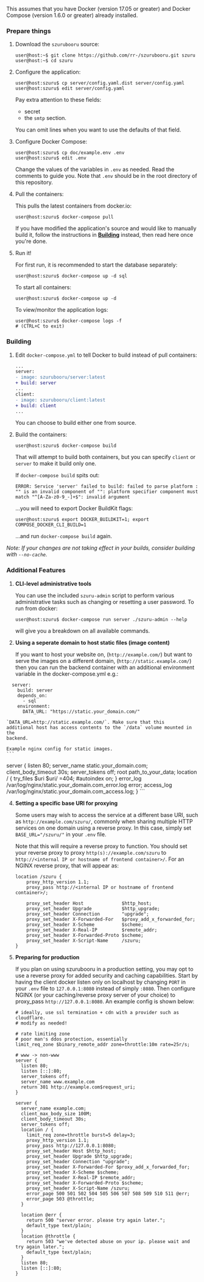 This assumes that you have Docker (version 17.05 or greater)
and Docker Compose (version 1.6.0 or greater) already installed.

### Prepare things

1. Download the `szurubooru` source:

    ```console
    user@host:~$ git clone https://github.com/rr-/szurubooru.git szuru
    user@host:~$ cd szuru
    ```
2. Configure the application:

    ```console
    user@host:szuru$ cp server/config.yaml.dist server/config.yaml
    user@host:szuru$ edit server/config.yaml
    ```

    Pay extra attention to these fields:

    - secret
    - the `smtp` section.

    You can omit lines when you want to use the defaults of that field.

3. Configure Docker Compose:

    ```console
    user@host:szuru$ cp doc/example.env .env
    user@host:szuru$ edit .env
    ```

    Change the values of the variables in `.env` as needed.
    Read the comments to guide you. Note that `.env` should be in the root
    directory of this repository.

4. Pull the containers:

    This pulls the latest containers from docker.io:
    ```console
    user@host:szuru$ docker-compose pull
    ```

    If you have modified the application's source and would like to manually
    build it, follow the instructions in [**Building**](#Building) instead,
    then read here once you're done.

5. Run it!

    For first run, it is recommended to start the database separately:
    ```console
    user@host:szuru$ docker-compose up -d sql
    ```

    To start all containers:
    ```console
    user@host:szuru$ docker-compose up -d
    ```

    To view/monitor the application logs:
    ```console
    user@host:szuru$ docker-compose logs -f
    # (CTRL+C to exit)
    ```

### Building

1. Edit `docker-compose.yml` to tell Docker to build instead of pull containers:

    ```diff yaml
    ...
    server:
    - image: szurubooru/server:latest
    + build: server
    ...
    client:
    - image: szurubooru/client:latest
    + build: client
    ...
    ```

    You can choose to build either one from source.

2. Build the containers:

    ```console
    user@host:szuru$ docker-compose build
    ```

    That will attempt to build both containers, but you can specify `client`
    or `server` to make it build only one.

    If `docker-compose build` spits out:

    ```
    ERROR: Service 'server' failed to build: failed to parse platform : "" is an invalid component of "": platform specifier component must match "^[A-Za-z0-9_-]+$": invalid argument
    ```

    ...you will need to export Docker BuildKit flags:

    ```console
    user@host:szuru$ export DOCKER_BUILDKIT=1; export COMPOSE_DOCKER_CLI_BUILD=1
    ```

    ...and run `docker-compose build` again.

*Note: If your changes are not taking effect in your builds, consider building
with `--no-cache`.*


### Additional Features

1. **CLI-level administrative tools**

    You can use the included `szuru-admin` script to perform various
    administrative tasks such as changing or resetting a user password. To
    run from docker:

    ```console
    user@host:szuru$ docker-compose run server ./szuru-admin --help
    ```

    will give you a breakdown on all available commands.

2. **Using a seperate domain to host static files (image content)**

    If you want to host your website on, (`http://example.com/`) but want
    to serve the images on a different domain, (`http://static.example.com/`)
    then you can run the backend container with an additional environment
    variable in the docker-compose.yml e.g.:
```
  server:
    build: server
    depends_on:
      - sql
    environment:
      DATA_URL: "https://static.your_domain.com/"

```
    `DATA_URL=http://static.example.com/`. Make sure that this
    additional host has access contents to the `/data` volume mounted in the
    backend.

    Example nginx config for static images.
    ```
server {
  listen 80;
  server_name static.your_domain.com;
  client_body_timeout 30s;
  server_tokens off;
  root path_to_your_data;
  location / {
  try_files $uri $uri/ =404;
  #autoindex on;
  }
  error_log   /var/log/nginx/static.your_domain.com_error.log error;
  access_log  /var/log/nginx/static.your_domain.com_access.log;
}
    ```

4. **Setting a specific base URI for proxying**

    Some users may wish to access the service at a different base URI, such
    as `http://example.com/szuru/`, commonly when sharing multiple HTTP
    services on one domain using a reverse proxy. In this case, simply set
    `BASE_URL="/szuru/"` in your `.env` file.

    Note that this will require a reverse proxy to function. You should set
    your reverse proxy to proxy `http(s)://example.com/szuru` to
    `http://<internal IP or hostname of frontend container>/`. For an NGINX
    reverse proxy, that will appear as:

    ```nginx
    location /szuru {
        proxy_http_version 1.1;
        proxy_pass http://<internal IP or hostname of frontend container>/;

        proxy_set_header Host              $http_host;
        proxy_set_header Upgrade           $http_upgrade;
        proxy_set_header Connection        "upgrade";
        proxy_set_header X-Forwarded-For   $proxy_add_x_forwarded_for;
        proxy_set_header X-Scheme          $scheme;
        proxy_set_header X-Real-IP         $remote_addr;
        proxy_set_header X-Forwarded-Proto $scheme;
        proxy_set_header X-Script-Name     /szuru;
    }
    ```

5. **Preparing for production**

    If you plan on using szurubooru in a production setting, you may opt to
    use a reverse proxy for added security and caching capabilities. Start
    by having the client docker listen only on localhost by changing `PORT`
    in your `.env` file to `127.0.0.1:8080` instead of simply `:8080`. Then
    configure NGINX (or your caching/reverse proxy server of your choice)
    to proxy_pass `http://127.0.0.1:8080`. An example config is shown below:

    ```nginx
    # ideally, use ssl termination + cdn with a provider such as cloudflare.
    # modify as needed!

    # rate limiting zone
    # poor man's ddos protection, essentially
    limit_req_zone $binary_remote_addr zone=throttle:10m rate=25r/s;

    # www -> non-www
    server {
      listen 80;
      listen [::]:80;
      server_tokens off;
      server_name www.example.com
      return 301 http://example.com$request_uri;
    }

    server {
      server_name example.com;
      client_max_body_size 100M;
      client_body_timeout 30s;
      server_tokens off;
      location / {
        limit_req zone=throttle burst=5 delay=3;
        proxy_http_version 1.1;
        proxy_pass http://127.0.0.1:8080;
        proxy_set_header Host $http_host;
        proxy_set_header Upgrade $http_upgrade;
        proxy_set_header Connection "upgrade";
        proxy_set_header X-Forwarded-For $proxy_add_x_forwarded_for;
        proxy_set_header X-Scheme $scheme;
        proxy_set_header X-Real-IP $remote_addr;
        proxy_set_header X-Forwarded-Proto $scheme;
        proxy_set_header X-Script-Name /szuru;
        error_page 500 501 502 504 505 506 507 508 509 510 511 @err;
        error_page 503 @throttle;
      }

      location @err {
        return 500 "server error. please try again later.";
        default_type text/plain;
      }
      location @throttle {
        return 503 "we've detected abuse on your ip. please wait and try again later.";
        default_type text/plain;
      }
      listen 80;
      listen [::]:80;
    }
    ```

